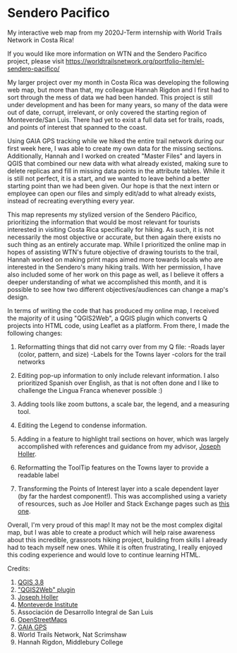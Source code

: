 # Sendero Pacifico
My interactive web map from my 2020J-Term internship with World Trails Network in Costa Rica!

If you would like more information on WTN and the Sendero Pacifico project, please visit https://worldtrailsnetwork.org/portfolio-item/el-sendero-pacifico/ 

My larger project over my month in Costa Rica was developing the following web map, but more than that, my colleague Hannah Rigdon and I first had to sort through the mess of data we had been handed. This project is still under development and has been for many years, so many of the data were out of date, corrupt, irrelevant, or only covered the starting region of Monteverde/San Luis. There had yet to exist a full data set for trails, roads, and points of interest that spanned to the coast. 

Using GAIA GPS tracking while we hiked the entire trail network during our first week here, I was able to create my own data for the missing sections. Additionally, Hannah and I worked on created "Master Files" and layers in QGIS that combined our new data with what already existed, making sure to delete replicas and fill in missing data points in the attribute tables. While it is still not perfect, it is a start, and we wanted to leave behind a better starting point than we had been given. Our hope is that the next intern or employee can open our files and simply edit/add to what already exists, instead of recreating everything every year. 

This map represents my stylized version of the Sendero Pácifico, prioritizing the information that would be most relevant for tourists interested in visiting Costa Rica specifically for hiking. As such, it is not necessarily the most objective or accurate, but then again there exists no such thing as an entirely accurate map. While I prioritized the online map in hopes of assisting WTN's future objective of drawing tourists to the trail, Hannah worked on making print maps aimed more towards locals who are interested in the Sendero's many hiking trails. With her permission, I have also included some of her work on this page as well, as I believe it offers a deeper understanding of what we accomplished this month, and it is possible to see how two different objectives/audiences can change a map's design. 

In terms of writing the code that has produced my online map, I received the majority of it using "QGIS2Web", a QGIS plugin which converts Q projects into HTML code, using Leaflet as a platform. From there, I made the following changes: 

1. Reformatting things that did not carry over from my Q file: 
    -Roads layer (color, pattern, and size) 
    -Labels for the Towns layer 
    -colors for the trail networks
   
2. Editing pop-up information to only include relevant information. I also prioritized Spanish over English, as that is not often done and I like to challenge the Lingua Franca whenever possible :)

3. Adding tools like zoom buttons, a scale bar, the legend, and a measuring tool. 

4. Editing the Legend to condense information.

5. Adding in a feature to highlight trail sections on hover, which was largely accomplished with references and guidance from my advisor, [Joseph Holler](https://www.josephholler.com/). 

6. Reformatting the ToolTip features on the Towns layer to provide a readable label

7. Transforming the Points of Interest layer into a scale dependent layer (by far the hardest component!). This was accomplished using a variety of resources, such as Joe Holler and Stack Exchange pages such as [this one](https://gis.stackexchange.com/questions/182628/leaflet-layers-on-different-zoom-levels-how). 

Overall, I'm very proud of this map! It may not be the most complex digital map, but I was able to create a product which will help raise awareness about this incredible, grassroots hiking project, building from skills I already had to teach myself new ones. While it is often frustrating, I really enjoyed this coding experience and would love to continue learning HTML. 


Credits: 
1. [QGIS 3.8 ](https://qgis.org/en/site/)
2. ["QGIS2Web" plugin](https://github.com/tomchadwin/qgis2web)
3. [Joseph Holler](https://www.josephholler.com/)
4. [Monteverde Institute](https://monteverde-institute.org/)
5. Associación de Desarrollo Integral de San Luis 
6. [OpenStreetMaps](https://www.openstreetmap.org/)
7. [GAIA GPS](https://www.gaiagps.com/)
8. World Trails Network, Nat Scrimshaw
9. Hannah Rigdon, Middlebury College

